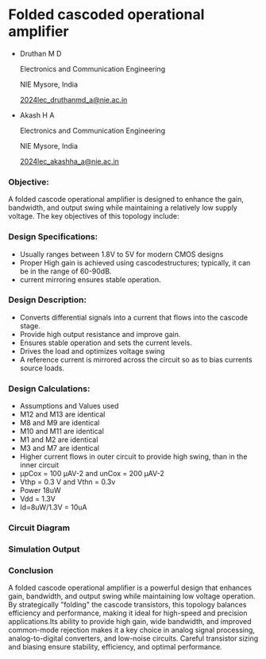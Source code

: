 # Folded cascoded operational amplifier

- Druthan M D

  Electronics and Communication Engineering

  NIE Mysore, India

  2024lec_druthanmd_a@nie.ac.in

- Akash H A

  Electronics and Communication Engineering

  NIE Mysore, India
  
  2024lec_akashha_a@nie.ac.in

### Objective:
   A folded cascode operational amplifier is designed to enhance the gain, bandwidth, and output swing while maintaining a relatively low supply voltage. The key objectives of this topology include:

### Design Specifications: 
 - Usually ranges between 1.8V to 5V for modern CMOS designs
 - Proper High gain is achieved using cascodestructures; typically, it can be in the range of 60-90dB.
 - current mirroring ensures stable operation.

### Design Description:

- Converts differential signals into a current that flows into the cascode stage.
- Provide high output resistance and improve gain.
- Ensures stable operation and sets the current levels.
- Drives the load and optimizes voltage swing
- A reference current is mirrored across the circuit so as to bias currents source loads.

### Design Calculations:
- Assumptions and Values used
- M12 and M13 are identical
- M8 and M9 are identical
- M10 and M11 are identical
- M1 and M2 are identical
- M3 and M7 are identical
- Higher current flows in outer circuit to provide high swing, than in the inner circuit
- µpCox = 100 μAV-2 and unCox = 200 μAV-2
- Vthp = 0.3 V and Vthn = 0.3v
- Power 18uW
- Vdd = 1.3V
- Id=8uW/1.3V = 10uA

### Circuit Diagram


### Simulation Output

### Conclusion 
A folded cascode operational amplifier is a powerful design that enhances gain, bandwidth, and output swing while maintaining low voltage operation. By strategically "folding" the cascode transistors, this topology balances efficiency and performance, making it ideal for high-speed and precision applications.Its ability to provide high gain, wide bandwidth, and improved common-mode rejection makes it a key choice in analog signal processing, analog-to-digital converters, and low-noise circuits. Careful transistor sizing and biasing ensure stability, efficiency, and optimal performance.
